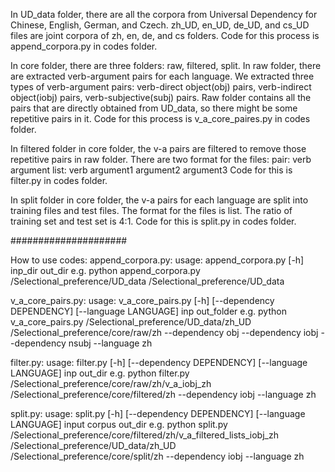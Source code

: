 In UD_data folder, there are all the corpora from Universal Dependency for Chinese, English, German, and Czech. zh_UD, en_UD, de_UD, and cs_UD files are joint corpora of zh, en, de, and cs folders. Code for this process is append_corpora.py in codes folder.

In core folder, there are three folders: raw, filtered, split. In raw folder, there are extracted verb-argument pairs for each language. We extracted three types of verb-argument pairs: verb-direct object(obj) pairs, verb-indirect object(iobj) pairs, verb-subjective(subj) pairs. Raw folder contains all the pairs that are directly obtained from UD_data, so there might be some repetitive pairs in it. Code for this process is v_a_core_paires.py in codes folder.

In filtered folder in core folder, the v-a pairs are filtered to remove those repetitive pairs in raw folder. There are two format for the files: 
			pair:  verb 	argument
			list:  verb 	argument1 	argument2 	argument3
Code for this is filter.py in codes folder.

In split folder in core folder, the v-a pairs for each language are split into training files and test files. The format for the files is list. The ratio of training set and test set is 4:1. Code for this is split.py in codes folder.


#####################


How to use codes:
append_corpora.py:
usage: append_corpora.py [-h] inp_dir out_dir
e.g.
python append_corpora.py /Selectional_preference/UD_data /Selectional_preference/UD_data

v_a_core_pairs.py:
usage: v_a_core_pairs.py [-h] [--dependency DEPENDENCY] [--language LANGUAGE]
                         inp out_folder
e.g.
python v_a_core_pairs.py /Selectional_preference/UD_data/zh_UD /Selectional_preference/core/raw/zh --dependency obj --dependency iobj --dependency nsubj --language zh                   

filter.py: 
usage: filter.py [-h] [--dependency DEPENDENCY] [--language LANGUAGE]
                 inp out_dir
e.g. 
python filter.py /Selectional_preference/core/raw/zh/v_a_iobj_zh /Selectional_preference/core/filtered/zh --dependency iobj --language zh

split.py:
usage: split.py [-h] [--dependency DEPENDENCY] [--language LANGUAGE]
                input corpus out_dir
e.g.
python split.py /Selectional_preference/core/filtered/zh/v_a_filtered_lists_iobj_zh /Selectional_preference/UD_data/zh_UD /Selectional_preference/core/split/zh --dependency iobj --language zh
